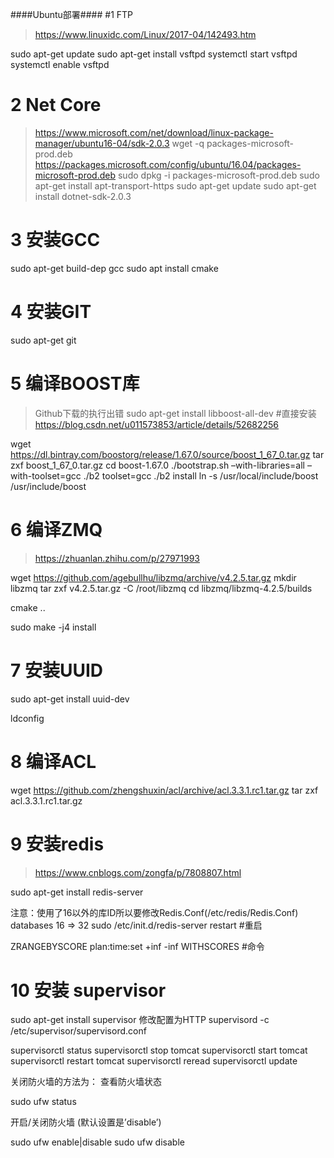 ####Ubuntu部署####
#1 FTP
> https://www.linuxidc.com/Linux/2017-04/142493.htm

sudo apt-get update
sudo apt-get install vsftpd
systemctl start vsftpd
systemctl enable vsftpd


# 2 Net Core
> https://www.microsoft.com/net/download/linux-package-manager/ubuntu16-04/sdk-2.0.3
wget -q packages-microsoft-prod.deb https://packages.microsoft.com/config/ubuntu/16.04/packages-microsoft-prod.deb
sudo dpkg -i packages-microsoft-prod.deb
sudo apt-get install apt-transport-https
sudo apt-get update
sudo apt-get install dotnet-sdk-2.0.3 

# 3 安装GCC

sudo apt-get  build-dep  gcc
sudo apt install cmake

# 4 安装GIT

sudo apt-get git

# 5 编译BOOST库
> Github下载的执行出错
> sudo apt-get install libboost-all-dev #直接安装
> https://blog.csdn.net/u011573853/article/details/52682256

wget https://dl.bintray.com/boostorg/release/1.67.0/source/boost_1_67_0.tar.gz 
tar zxf boost_1_67_0.tar.gz
cd boost-1.67.0
./bootstrap.sh –with-libraries=all –with-toolset=gcc 
./b2 toolset=gcc
./b2 install
ln -s /usr/local/include/boost /usr/include/boost


# 6 编译ZMQ
> https://zhuanlan.zhihu.com/p/27971993

wget https://github.com/agebullhu/libzmq/archive/v4.2.5.tar.gz
mkdir libzmq
tar zxf v4.2.5.tar.gz -C /root/libzmq
cd libzmq/libzmq-4.2.5/builds

cmake ..

sudo make -j4 install
# 7 安装UUID
sudo apt-get install uuid-dev

ldconfig

# 8 编译ACL
wget https://github.com/zhengshuxin/acl/archive/acl.3.3.1.rc1.tar.gz
tar zxf acl.3.3.1.rc1.tar.gz


# 9 安装redis
> https://www.cnblogs.com/zongfa/p/7808807.html

sudo apt-get install redis-server

注意：使用了16以外的库ID所以要修改Redis.Conf(/etc/redis/Redis.Conf) 
databases 16 => 32
sudo /etc/init.d/redis-server restart #重启

ZRANGEBYSCORE plan:time:set +inf -inf  WITHSCORES #命令

# 10 安装 supervisor

sudo apt-get install supervisor
修改配置为HTTP
supervisord -c /etc/supervisor/supervisord.conf

supervisorctl status
supervisorctl stop tomcat
supervisorctl start tomcat
supervisorctl restart tomcat
supervisorctl reread
supervisorctl update

关闭防火墙的方法为：
 查看防火墙状态

sudo ufw status
​

开启/关闭防火墙 (默认设置是’disable’)

sudo ufw enable|disable
sudo ufw disable